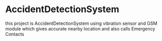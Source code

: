 # AccidentDetectionSystem
this project is AccidentDetectionSystem using vibration sensor and GSM module  which gives accurate nearby location and also calls Emergency Contacts 
